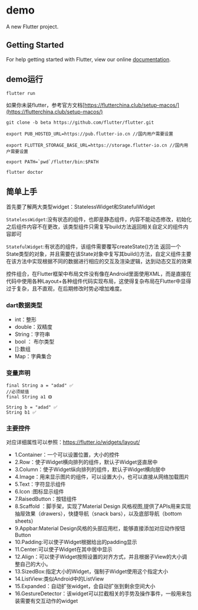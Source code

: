 # demo

A new Flutter project.

## Getting Started

For help getting started with Flutter, view our online
[documentation](https://flutter.io/).

## demo运行
```
flutter run
```
如果你未装flutter，参考官方文档[https://flutterchina.club/setup-macos/](https://flutterchina.club/setup-macos/)
```
git clone -b beta https://github.com/flutter/flutter.git

export PUB_HOSTED_URL=https://pub.flutter-io.cn //国内用户需要设置

export FLUTTER_STORAGE_BASE_URL=https://storage.flutter-io.cn //国内用户需要设置

export PATH=`pwd`/flutter/bin:$PATH

flutter doctor 
```

## 简单上手

首先要了解两大类型widget：StatelessWidget和StatefulWidget

`StatelessWidget`:没有状态的组件，也即是静态组件，内容不能动态修改，初始化之后组件内容不在更改，该类型组件只需复写build方法返回相关自定义的组件内容即可

`StatefulWidget`:有状态的组件，该组件需要覆写createState()方法 返回一个State类型的对象，并且需要在该State对象中复写其build()方法，自定义组件主要在该方法中实现根据不同的数据进行相应的交互及渲染逻辑，达到动态交互的效果

控件组合，在Flutter框架中布局文件没有像在Android里面使用XML，而是直接在代码中使用各种Layout+各种组件代码实现布局，这使得复杂布局在Flutter中显得过于复杂，且不直观，在后期修改时势必增加难度。
### dart数据类型

* int：整形
* double：双精度
* String：字符串
* bool ： 布尔类型
* []:数组
* Map：字典集合

### 变量声明

```
final String a = "adad" ✅
//必须赋值
final String a1 ❎

String b = "adad" ✅
String b1 ✅
```

### 主要控件

对应详细属性可以参照：https://flutter.io/widgets/layout/

* 1.Container：一个可以设置位置，大小的控件
* 2.Row：使子Widget横向排列的组件，默认子Widget竖直居中
* 3.Column：使子Widget纵向排列的组件，默认子Widget横向居中
* 4.Image：用来显示图片的组件，可以设置大小，也可以直接从网络加载图片
* 5.Text：字符显示组件
* 6.Icon :图标显示组件
* 7.RaisedButton：按钮组件
* 8.Scaffold ：脚手架，实现了Material Design 风格视图,提供了APIs用来实现抽屉效果（drawers），快捷导航（snack bars），以及底部导航（bottom sheets）
* 9.Appbar:Material Design风格的头部应用栏，能够直接添加对应动作按钮Button
* 10.Padding:可以使子Widget根据给出的padding显示
* 11.Center:可以使子Widget在其中居中显示
* 12.Align：可以使子Widget按照设置的对齐方式，并且根据子View的大小调整自己的大小。
* 13.SizedBox:指定大小的Widget，强制子Widget使用这个指定大小
* 14.ListView:类似Android中的ListView
* 15.Expanded：自动扩张widget，会自动扩张到剩余空间大小
* 16.GestureDetector：该widget可以拦截相关的手势及操作事件，一般用来包装需要有交互动作的widget